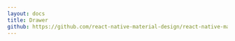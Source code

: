 ```yaml
---
layout: docs
title: Drawer
github: https://github.com/react-native-material-design/react-native-material-design/blob/master/lib/Drawer/index.js
---
```

